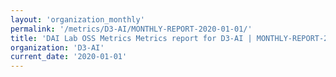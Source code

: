 ```yaml
---
layout: 'organization_monthly'
permalink: '/metrics/D3-AI/MONTHLY-REPORT-2020-01-01/'
title: 'DAI Lab OSS Metrics Metrics report for D3-AI | MONTHLY-REPORT-2020-01-01'
organization: 'D3-AI'
current_date: '2020-01-01'
---
```

